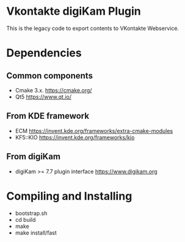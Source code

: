 # Vkontakte digiKam Plugin

This is the legacy code to export contents to VKontakte Webservice.

# Dependencies

## Common components

- Cmake 3.x.                        <https://cmake.org/>
- Qt5                               <https://www.qt.io/>

## From KDE framework

- ECM                               <https://invent.kde.org/frameworks/extra-cmake-modules>
- KF5::KIO                          <https://invent.kde.org/frameworks/kio>

## From digiKam

- digiKam >= 7.7 plugin interface   <https://www.digikam.org>

# Compiling and Installing

- bootstrap.sh
- cd build
- make
- make install/fast
